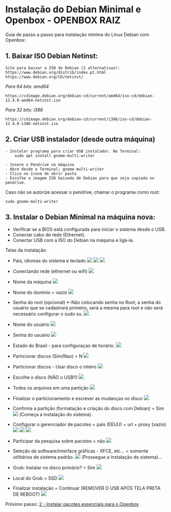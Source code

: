 # Instalação do Debian Minimal e Openbox - OPENBOX RAIZ 

Guia de passo a passo para instalação mínima do Linux Debian com Openbox:

## 1. Baixar ISO Debian Netinst:
	Site para baixar a ISO do Debian (2 alternativas):
	https://www.debian.org/distrib/index.pt.html
	https://www.debian.org/CD/netinst/

*Para 64 bits: amd64*

	https://cdimage.debian.org/debian-cd/current/amd64/iso-cd/debian-12.4.0-amd64-netinst.iso
	
*Para 32 bits: i386*

	https://cdimage.debian.org/debian-cd/current/i386/iso-cd/debian-12.4.0-i386-netinst.iso


## 2. Criar USB instalador (desde outra máquina)

	- Instalar programa para criar USB instalador. No Terminal:
		sudo apt install gnome-multi-writer

	- Insere o Pendrive na máquina
	- Abre desde o Terminal: gnome-multi-writer
	- Clica no ícone de abrir pasta
	- Escolhe a imagem ISO baixada de Debian para que seja copiada no pendrive.

Caso não se autorize acessar o pendrive, chamar o programa como root:

`sudo gnome-multi-writer`



## 3. Instalar o Debian Minimal na máquina nova: 

- Verificar se a BIOS está configurada para iniciar o sistema desde o USB.
- Conectar cabo de rede (Ethernet).
- Conectar USB com a ISO do Debian na máquina e ligá-la.


Telas da instalação:

- País, idiomas do sistema e teclado
![](imgs/localechooser_shortlist_0.png)
![](imgs/localechooser_languagelist_0.png)
![](imgs/keyboard-configuration_xkb-keymap_0.png)


- Conectando rede (ethernet ou wifi)
![](imgs/netcfg_choose_interface_0.png)

- Nome da máquina
![](imgs/netcfg_get_hostname_0.png)

- Nome do dominio = vazio
![](imgs/netcfg_get_domain_0.png)

- Senha do root (opcional) 
 *-Não colocando senha no Root, a senha do usuário que se cadastrará primeiro, será a mesma para root e não será necessário configurar o sudo su.
![](imgs/passwd_root-password_0.png)

- Nome do usuário
![](imgs/passwd_user-fullname_0.png)

- Senha do usuário
![](imgs/passwd_user-password_0.png)

- Estado do Brasil - para configuraçao de horário.
![](imgs/time_zone_0.png)


- Particionar discos (Sim/Nao) = N
![](imgs/partman-efi_non_efi_system_0.png)

- Particionar discos - Usar disco o inteiro
![](imgs/partman-auto_init_automatically_partition_0.png)

- Escolhe o disco (NÃO o USB!!)
![](imgs/partman-auto_select_disk_0.png)

- Todos os arquivos em uma partição
![](imgs/partman-auto_choose_recipe_0.png)

- Finalizar o particionamento e escrever as mudanças no disco
![](imgs/partman_choose_partition_0.png)

- Confirma a partição (formatação e criação do disco com Debian) = Sim
![](imgs/partman_confirm_0.png)
(Começa a instalação do sistema).

- Configurar o gerenciador de pacotes = país (EEUU) + url + proxy (vazio)
![](imgs/mirror_http_countries_0.png)
![](imgs/mirror_http_mirror_0.png)
![](imgs/mirror_http_proxy_0.png)


- Participar da pesquisa sobre pacotes = não
![](imgs/popularity-contest_participate_0.png)

- Seleção de software/interface gráficas - XFCE, etc... = somente utilitários de sistema padrão.
![](imgs/tasksel_first_0.png)
(Prossegue a instalação do sistema)...


- Grub: Instalar no disco primário? = Sim
![](imgs/grub-installer_only_debian_0.png)

- Local do Grub = SSD
![](imgs/grub-installer_choose_bootdev_0.png)

- Finalizar instalação = Continuar (REMOVER O USB APÓS TELA PRETA DE REBOOT)
![](imgs/finish-install_reboot_in_progress_0.png)

Próximo passo: [2 - Instalar pacotes essenciais para o Openbox](2-Pacotes-essenciais.md)


